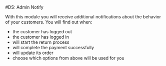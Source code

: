 #DS: Admin Notify

With this module you will receive additional notifications about the behavior of your customers.
You will find out when:
- the customer has logged out
- the customer has logged in
- will start the return process
- will complete the payment successfully
- will update its order
- choose which options from above will be used for you